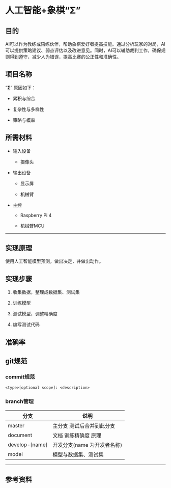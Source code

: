 # 人工智能+象棋“Σ”

## 目的

AI可以作为教练或陪练伙伴，帮助象棋爱好者提高技能。通过分析玩家的对局，AI可以提供策略建议、弱点评估以及改进意见。同时，AI可以辅助裁判工作，确保规则得到遵守，减少人为错误，提高比赛的公正性和准确性。

## 项目名称

“**Σ**” 原因如下：

- 累积与综合

- 复杂性与多样性

- 策略与概率

## 所需材料

- 输入设备
  
  - 摄像头

- 输出设备
  
  - 显示屏
  
  - 机械臂

- 主控
  
  - Raspberry Pi 4
  
  - 机械臂MCU

---

## 实现原理

使用人工智能模型预测，做出决定，并做出动作。

## 实现步骤

1. 收集数据，整理成数据集、测试集

2. 训练模型

3. 测试模型，调整精确度

4. 编写测试代码

## 准确率

## git规范

### commit规范

```type
<type>[optional scope]: <description>
```

### branch管理

| 分支             | 说明                |
| -------------- | ----------------- |
| master         | 主分支 测试后合并到此分支     |
| document       | 文档 训练精确度 原理       |
| develop-[name] | 开发分支(name 为开发者名称) |
| model          | 模型与数据集、测试集        |

---



## 参考资料


